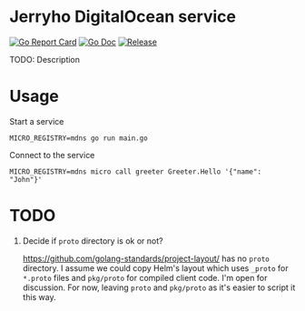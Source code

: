 Jerryho DigitalOcean service
============================

[![Go Report Card](https://goreportcard.com/badge/jerryhoio/digitalocean)](https://goreportcard.com/report/jerryhoio/digitalocean)
[![Go Doc](https://img.shields.io/badge/godoc-reference-blue.svg?style=flat-square)](http://godoc.org/github.com/jerryhoio/digitalocean)
[![Release](https://img.shields.io/github/release/golang-standards/project-layout.svg?style=flat-square)](https://github.com/jerryhoio/digitalocean/releases/latest)

TODO: Description

# Usage

Start a service

```
MICRO_REGISTRY=mdns go run main.go
```

Connect to the service

```
MICRO_REGISTRY=mdns micro call greeter Greeter.Hello '{"name": "John"}'
```

# TODO

1. Decide if `proto` directory is ok or not?

    https://github.com/golang-standards/project-layout/ has no `proto` directory.
    I assume we could copy Helm's layout which uses `_proto` for `*.proto` files and `pkg/proto` for compiled client code.
    I'm open for discussion. For now, leaving `proto` and `pkg/proto` as it's easier to script it this way.
